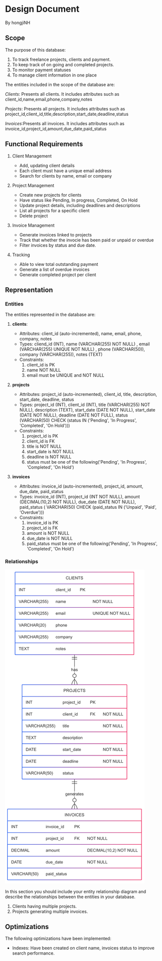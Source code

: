 # Design Document

By hongjiNH

## Scope

The purpose of this database:
1. To track freelance projects, clients and payment.
2. To keep track of on going and completed projects.
3. To monitor payment statuses
4. To manage client information in one place

The entities included in the scope of the database are:

_Clients_: Presents all clients. It includes attributes such as
    client_id,name,email,phone,company,notes

_Projects_: Presents all projects. It includes attributes such as
    project_id,client_id,title,description,start_date,deadline,status

_Invoices_:Presents all invoices. It includes attributes such as
    invoice_id,project_id,amount,due_date,paid_status


## Functional Requirements
1. Client Management
    - Add, updating client details
    - Each client must have a unique email address
    - Search for clients by name, email or company
2. Project Management
    - Create new projects for clients
    - Have status like Pending, In progress, Completed, On Hold
    - Update project details, including deadlines and descriptions
    - List all projects for a specific client
    - Delete project
3. Invoice Management
    - Generate invoices linked to projects
    - Track that whether the invocie has been paid or unpaid or overdue
    - Filter invoices by status and due date.

4. Tracking
    - Able to view total outstanding payment
    - Generate a list of overdue invoices
    - Generate completed project per client
## Representation

### Entities

The entities represented in the database are:

1. **clients**:
    - Attributes: client_id (auto-incremented), name, email, phone, company, notes
    - Types: cliend_id (INT), name (VARCHAR(255) NOT NULL) , email (VARCHAR(255) UNIQUE NOT NULL) , phone (VARCHAR(50)), company (VARCHAR(255)), notes (TEXT)
    - Constraints:
        1. client_id is PK
        2. name NOT NULL
        3. email must be UNIQUE and NOT NULL

2. **projects**
    - Attributes: project_id (auto-incremented), client_id, title, description, start_date, deadline, status
    - Types: project_id (INT), client_id (INT), title (VARCHAR(255) NOT NULL), description (TEXT), start_date (DATE NOT NULL), start_date (DATE NOT NULL), deadline (DATE NOT FULL), status (VARCHAR(50) CHECK (status IN ('Pending', 'In Progress', 'Completed', 'On Hold')))
    - Constraints:
        1. project_id is PK
        2. client_id is FK
        3. title is NOT NULL
        4. start_date is NOT NULL
        5. deadline is NOT NULL
        6. status must be one of the following('Pending', 'In Progress', 'Completed', 'On Hold')

3. **invoices**
    - Attributes: invoice_id (auto-incremented), project_id, amount, due_date, paid_status
    - Types: invoice_id (INT), project_id (INT NOT NULL), amount (DECIMAL(10,2) NOT NULL), due_date (DATE NOT NULL), paid_status ( VARCHAR(50) CHECK (paid_status IN ('Unpaid', 'Paid', 'Overdue')))
    - Constraints:
        1. invoice_id is PK
        2. project_id is FK
        3. amount is NOT NULL
        4. due_date is NOT NULL
        5. paid_status must be one of the following('Pending', 'In Progress', 'Completed', 'On Hold')

### Relationships

![alt text](https://github.com/hongjiNH/CS50/blob/main/SQL/project/sql.png?raw=true)


In this section you should include your entity relationship diagram and describe the relationships between the entities in your database.

1. Clients having multiple projects.
2. Projects generating multiple invoices.

## Optimizations

The following optimizations have been implemented:
- Indexes: Have been created on client name, invoices status to improve search performance.
